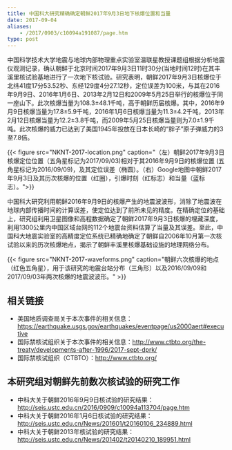 ```yaml
---
title: 中国科大研究精确确定朝鲜2017年9月3日地下核爆位置和当量
date: 2017-09-04
aliases:
    - /2017/0903/c10094a191087/page.htm
type: post
---
```


中国科学技术大学地震与地球内部物理重点实验室温联星教授课题组根据分析地震仪观测记录，确认朝鲜于北京时间2017年9月3日11时30分(当地时间12时)在其丰溪里核试验基地进行了一次地下核试验。研究表明，朝鲜2017年9月3日核爆位于北纬41度17分53.52秒、东经129度4分27.12秒，定位误差为100米，与其在2016年9月9日、2016年1月6日、2013年2月12日和2009年5月25日举行的核爆位于同一座山下。此次核爆当量为108.3±48.1千吨，高于朝鲜历届核爆。其中，2016年9月9日核爆当量为17.8±5.9千吨，2016年1月6日核爆当量为11.3±4.2千吨，2013年2月12日核爆当量为12.2±3.8千吨，而2009年5月25日核爆当量则为7.0±1.9千吨。此次核爆的威力已达到了美国1945年投放在日本长崎的“胖子”原子弹威力的3至7.8倍。

{{< figure src="NKNT-2017-location.png" caption="（左）朝鲜2017年9月3日核爆定位位置（五角星标记为2017/09/03)相对于其2016年9月9日的核爆位置 (五角星标记为2016/09/09)，及其定位误差（椭圆）。（右）Google地图中朝鲜2017年9月3日及其历次核爆的位置（红圈），引爆时刻（红标志）和当量（蓝标志）。">}}


中国科大研究利用朝鲜2016年9月9日的核爆产生的地震波波形，消除了地震波在地球内部传播时间的计算误差，使定位达到了前所未见的精度。在精确定位的基础上，研究组利用卫星图像和高程数据确定了朝鲜2017年9月3日核爆的埋藏深度，利用1300公里内中国区域台网的112个地震台资料估算了当量及其误差。至此，中国科大地震实验室的高精度定位系统已精确地确定了朝鲜自2006年10月第一次核试验以来的历次核爆地点，揭示了朝鲜丰溪里核爆基础设施的地理网络分布。

{{< figure src="NKNT-2017-waveforms.png" caption="朝鲜六次核爆的地点（红色五角星），用于该研究的地震台站分布（三角形）以及2016/09/09和2017/09/03年两次核爆的地震波波形。" >}}

## 相关链接


- 美国地质调查局关于本次事件的相关信息：https://earthquake.usgs.gov/earthquakes/eventpage/us2000aert#executive
- 国际禁核试组织关于本次事件的相关信息：http://www.ctbto.org/the-treaty/developments-after-1996/2017-sept-dprk/
- 国际禁核试组织（CTBTO）：http://www.ctbto.org/

## 本研究组对朝鲜先前数次核试验的研究工作

- 中科大关于朝鲜2016年9月9日核试验的研究结果：http://seis.ustc.edu.cn/2016/0909/c10094a113704/page.htm
- 中科大关于朝鲜2016年1月6日核试验的研究结果：http://seis.ustc.edu.cn/News/201601/t20160106_234889.html
- 中科大关于朝鲜2013年核试验的研究结果：http://seis.ustc.edu.cn/News/201402/t20140210_189951.html
